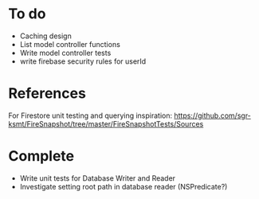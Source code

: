 
# To do

- Caching design
- List model controller functions
- Write model controller tests
- write firebase security rules for userId


# References

For Firestore unit testing and querying inspiration:
    https://github.com/sgr-ksmt/FireSnapshot/tree/master/FireSnapshotTests/Sources

# Complete

- Write unit tests for Database Writer and Reader
- Investigate setting root path in database reader (NSPredicate?)
